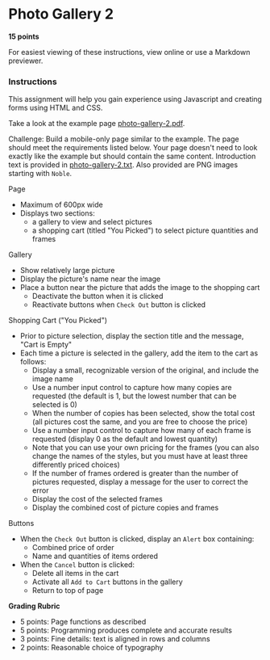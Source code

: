 # Photo Gallery 2

**15 points**

For easiest viewing of these instructions, view online or use a Markdown previewer.

### Instructions

This assignment will help you gain experience using Javascript and creating forms using HTML and CSS.

Take a look at the example page [photo-gallery-2.pdf](photo-gallery-2.pdf).

Challenge: Build a mobile-only page similar to the example. The page should meet the requirements listed below. Your page doesn't need to look exactly like the example but should contain the same content. Introduction text is provided in [photo-gallery-2.txt](photo-gallery-2.txt). Also provided are PNG images starting with `Noble`.   

Page
* Maximum of 600px wide
* Displays two sections: 
  * a gallery to view and select pictures 
  * a shopping cart (titled "You Picked") to select picture quantities and frames

Gallery
* Show relatively large picture
* Display the picture's name near the image
* Place a button near the picture that adds the image to the shopping cart 
  * Deactivate the button when it is clicked
  * Reactivate buttons when `Check Out` button is clicked

Shopping Cart ("You Picked")
* Prior to picture selection, display the section title and the message, "Cart is Empty"
* Each time a picture is selected in the gallery, add the item to the cart as follows:
  * Display a small, recognizable version of the original, and include the image name
  * Use a number input control to capture how many copies are requested (the default is 1, but the lowest number that can be selected is 0)
  * When the number of copies has been selected, show the total cost (all pictures cost the same, and you are free to choose the price)
  * Use a number input control to capture how many of each frame is requested (display 0 as the default and lowest quantity)
  * Note that you can use your own pricing for the frames (you can also change the names of the styles, but you must have at least three differently priced choices)
  * If the number of frames ordered is greater than the number of pictures requested, display a message for the user to correct the error
  * Display the cost of the selected frames
  * Display the combined cost of picture copies and frames

Buttons
* When the `Check Out` button is clicked, display an `Alert` box containing:
  * Combined price of order
  * Name and quantities of items ordered
* When the `Cancel` button is clicked:
  * Delete all items in the cart
  * Activate all `Add to Cart` buttons in the gallery
  * Return to top of page


**Grading Rubric**

* 5 points: Page functions as described
* 5 points: Programming produces complete and accurate results 
* 3 points: Fine details: text is aligned in rows and columns
* 2 points: Reasonable choice of typography 
 
